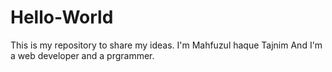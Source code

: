 # Hello-World
This is my repository to share my ideas.
I'm Mahfuzul haque Tajnim And I'm a web developer and a prgrammer. 
